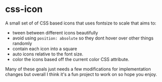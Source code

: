 # css-icon
A small set of of CSS based icons that uses fontsize to scale that aims to:

- tween between different icons beautifully
- avoid using `position: absolute` so they dont hover over other things randomly
- contain each icon into a square
- auto icons relative to the font size.
- color the icons based off the current color CSS attribute.

Many of these goals just needs a few modifications for implementation changes but overall I think it's a fun project to work on so hope you enjoy.